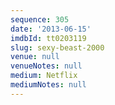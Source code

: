 ```yaml
---
sequence: 305
date: '2013-06-15'
imdbId: tt0203119
slug: sexy-beast-2000
venue: null
venueNotes: null
medium: Netflix
mediumNotes: null
---
```


